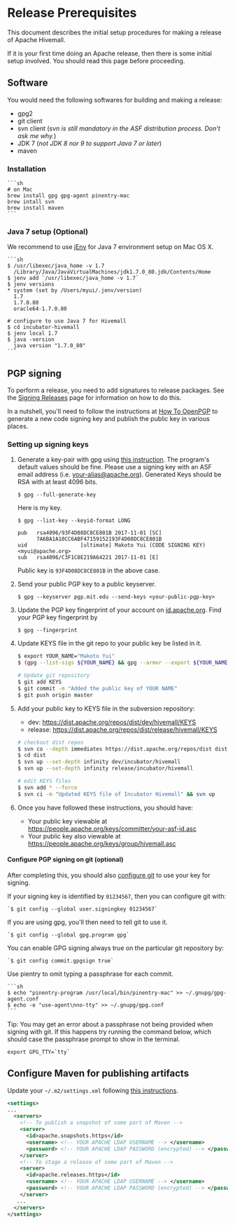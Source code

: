 <!--
  Licensed to the Apache Software Foundation (ASF) under one
  or more contributor license agreements.  See the NOTICE file
  distributed with this work for additional information
  regarding copyright ownership.  The ASF licenses this file
  to you under the Apache License, Version 2.0 (the
  "License"); you may not use this file except in compliance
  with the License.  You may obtain a copy of the License at

    http://www.apache.org/licenses/LICENSE-2.0

  Unless required by applicable law or agreed to in writing,
  software distributed under the License is distributed on an
  "AS IS" BASIS, WITHOUT WARRANTIES OR CONDITIONS OF ANY
  KIND, either express or implied.  See the License for the
  specific language governing permissions and limitations
  under the License.
-->

<!-- toc -->

# Release Prerequisites

This document describes the initial setup procedures for making a release of Apache Hivemall.

If it is your first time doing an Apache release, then there is some initial setup involved. You should read this page before proceeding. 

## Software

You would need the following softwares for building and making a release:

- gpg2
- git client
- svn client (_svn is still mandatory in the ASF distribution process. Don't ask me why._)
- JDK 7 (_not JDK 8 nor 9 to support Java 7 or later_)
- maven

### Installation

	```sh
	# on Mac
	brew install gpg gpg-agent pinentry-mac
	brew intall svn
	brew install maven
	```

### Java 7 setup (Optional)

We recommend to use [jEnv](http://www.jenv.be/) for Java 7 environment setup on Mac OS X.

	```sh
	$ /usr/libexec/java_home -v 1.7
	  /Library/Java/JavaVirtualMachines/jdk1.7.0_80.jdk/Contents/Home
	$ jenv add `/usr/libexec/java_home -v 1.7`
	$ jenv versions
	* system (set by /Users/myui/.jenv/version)
	  1.7
	  1.7.0.80
	  oracle64-1.7.0.80
	
	# configure to use Java 7 for Hivemall
	$ cd incubator-hivemall
	$ jenv local 1.7
	$ java -version
	  java version "1.7.0_80"
	```

## PGP signing

To perform a release, you need to add signatures to release packages.
See the [Signing Releases](http://www.apache.org/dev/release-signing.html) page for information on how to do this.

In a nutshell, you'll need to follow the instructions at [How To OpenPGP](http://www.apache.org/dev/openpgp.html#generate-key) to generate a new code signing key and publish the public key in various places.

### Setting up signing keys

1. Generate a key-pair with gpg using [this instruction](http://www.apache.org/dev/openpgp.html#key-gen-generate-key). The program's default values should be fine. Please use a signing key with an ASF email address (i.e. your-alias@apache.org). Generated Keys should be RSA with at least 4096 bits.

	`$ gpg --full-generate-key`

	Here is my key.

	```
	$ gpg --list-key --keyid-format LONG
	
	pub   rsa4096/93F4D08DC8CE801B 2017-11-01 [SC]
	      7A6BA1A10CC6ABF47159152193F4D08DC8CE801B
	uid                 [ultimate] Makoto Yui (CODE SIGNING KEY) <myui@apache.org>
	sub   rsa4096/C3F1C8E219A64221 2017-11-01 [E]
	```

	Public key is `93F4D08DC8CE801B` in the above case.

2. Send your public PGP key to a public keyserver.

	`$ gpg --keyserver pgp.mit.edu --send-keys <your-public-pgp-key>`

3. Update the PGP key fingerprint of your account on [id.apache.org](http://id.apache.org). Find your PGP key fingerprint by 

	`$ gpg --fingerprint`

4. Update KEYS file in the git repo to your public key be listed in it.

	```sh
	$ export YOUR_NAME="Makoto Yui"
	$ (gpg --list-sigs ${YOUR_NAME} && gpg --armor --export ${YOUR_NAME} && echo) >> KEYS
	
	# Update git repository
	$ git add KEYS
	$ git commit -m "Added the public key of YOUR NAME"
	$ git push origin master
	```
5. Add your public key to KEYS file in the subversion repository:

	- dev: https://dist.apache.org/repos/dist/dev/hivemall/KEYS
	- release: https://dist.apache.org/repos/dist/release/hivemall/KEYS

	```sh
	# checkout dist repos
	$ svn co --depth immediates https://dist.apache.org/repos/dist dist
	$ cd dist
	$ svn up --set-depth infinity dev/incubator/hivemall
	$ svn up --set-depth infinity release/incubator/hivemall
	
	# edit KEYS files
	$ svn add * --force
	$ svn ci -m "Updated KEYS file of Incubator Hivemall" && svn up
	```

6. Once you have followed these instructions, you should have:

	* Your public key viewable at https://people.apache.org/keys/committer/your-asf-id.asc
	* Your public key also viewable at https://people.apache.org/keys/group/hivemall.asc

#### Configure PGP signing on git (optional)

After completing this, you should also [configure git](https://git-scm.com/book/en/v2/Git-Tools-Signing-Your-Work) to use your key for signing.

If your signing key is identified by `01234567`, then you can configure git with:

    `$ git config --global user.signingkey 01234567`

If you are using gpg, you'll then need to tell git to use it.

    `$ git config --global gpg.program gpg`

You can enable GPG signing always true on the particular git repository by:

	`$ git config commit.gpgsign true`

Use pientry to omit typing a passphrase for each commit.

	```sh
	$ echo "pinentry-program /usr/local/bin/pinentry-mac" >> ~/.gnupg/gpg-agent.conf
	$ echo -e "use-agent\nno-tty" >> ~/.gnupg/gpg.conf
	```

Tip: You may get an error about a passphrase not being provided when signing with git.  If this happens try running the command below, which should case the passphrase prompt to show in the terminal.

    export GPG_TTY=`tty`

## Configure Maven for publishing artifacts

Update your `~/.m2/settings.xml` following [this instructions](http://www.apache.org/dev/publishing-maven-artifacts.html#dev-env).

```xml
<settings>
...
  <servers>
    <!-- To publish a snapshot of some part of Maven -->
    <server>
      <id>apache.snapshots.https</id>
      <username> <!-- YOUR APACHE LDAP USERNAME --> </username>
      <password> <!-- YOUR APACHE LDAP PASSWORD (encrypted) --> </password>
    </server>
    <!-- To stage a release of some part of Maven -->
    <server>
      <id>apache.releases.https</id>
      <username> <!-- YOUR APACHE LDAP USERNAME --> </username>
      <password> <!-- YOUR APACHE LDAP PASSWORD (encrypted) --> </password>
    </server>
   ...
  </servers>
</settings>
```